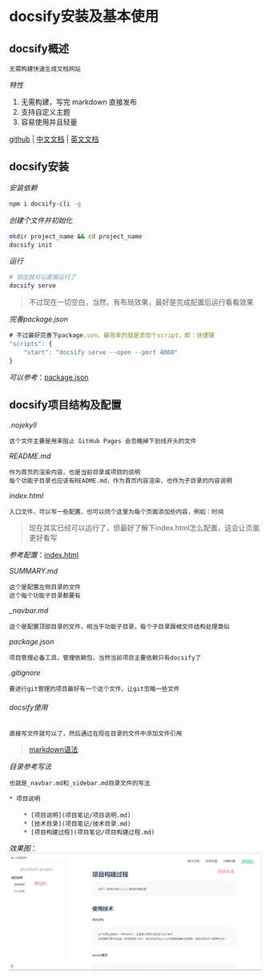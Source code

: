 # docsify安装及基本使用

## docsify概述

	无需构建快速生成文档网站

*特性*

1. 无需构建，写完 markdown 直接发布
2. 支持自定义主题
3. 容易使用并且轻量

[github](https://github.com/docsifyjs/docsify) | 
[中文文档](https://docsify.js.org/zh-cn) | 
[英文文档](https://docsify.js.org/#/?id=docsify)

## docsify安装

*安装依赖*

```bash
npm i docsify-cli -g
```

*创建个文件并初始化*

```bash
mkdir project_name && cd project_name
docsify init
```

*运行*

```bash
# 现在就可以直接运行了
docsify serve
```

> 不过现在一切空白，当然，有布局效果，最好是完成配置后运行看看效果

*完善package.json*

```js
# 不过最好完善下package.son，最简单的就是添加个script，即：快捷键
"scripts": {
	"start": "docsify serve --open --port 4000"
}
```
*可以参考*：[package.json](https://github.com/BrucePhoebus/developer-note/tree/big-file/package.json)


## docsify项目结构及配置

*.nojekyll*

	这个文件主要是用来阻止 GitHub Pages 会忽略掉下划线开头的文件

*README.md*

	作为首页的渲染内容，也是当前目录或项目的说明
	每个功能子目录也应该有README.md，作为首页内容渲染，也作为子目录的内容说明

*index.html*

	入口文件，可以写一些配置，也可以同个这里为每个页面添加些内容，例如：时间

> 现在其实已经可以运行了，但最好了解下index.html怎么配置，这会让页面更好看写

*参考配置*：[index.html](https://github.com/BrucePhoebus/developer-note/tree/big-file/index.html)

*SUMMARY.md*

	这个是配置左侧目录的文件
	这个每个功能子目录都要有

*_navbar.md*

	这个是配置顶部目录的文件，相当于功能子目录，每个子目录跟根文件结构处理类似

*package.json*

	项目管理必备工具，管理依赖包，当然当前项目主要依赖只有docsify了

*.gitignore*

	要进行git管理的项目最好有一个这个文件，让git忽略一些文件

###### docsify使用

	直接写文件就可以了，然后通过在现在目录的文件中添加文件引用

> [markdown语法](/知识笔记/工具/markdown/markdown语法说明.md)

*目录参考写法*

	也就是_navbar.md和_sidebar.md目录文件的写法

```
* 项目说明

	* [项目说明](项目笔记/项目说明.md)
	* [技术目录](项目笔记/技术目录.md)
	* [项目构建过程](项目笔记/项目构建过程.md)
```

*效果图*：
![](./images/project.png)
